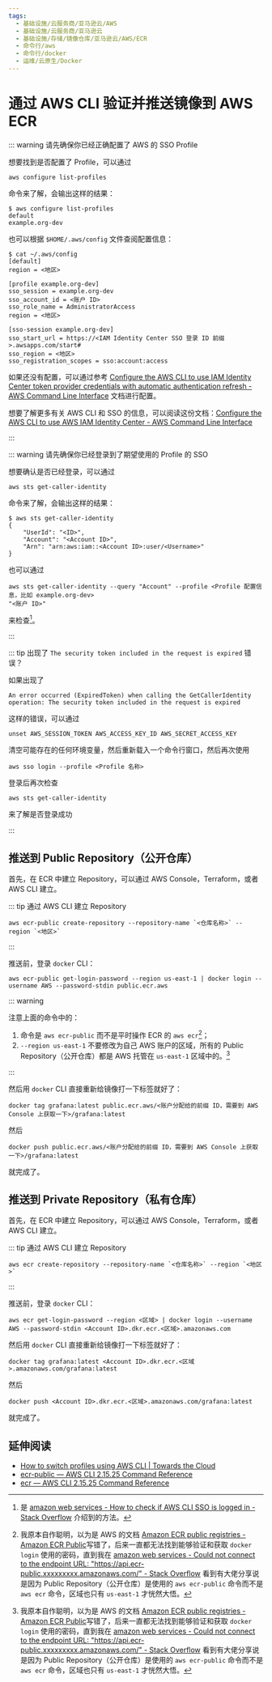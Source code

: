 ```yaml
---
tags:
  - 基础设施/云服务商/亚马逊云/AWS
  - 基础设施/云服务商/亚马逊云
  - 基础设施/存储/镜像仓库/亚马逊云/AWS/ECR
  - 命令行/aws
  - 命令行/docker
  - 运维/云原生/Docker
---
```

# 通过 AWS CLI 验证并推送镜像到 AWS ECR

::: warning 请先确保你已经正确配置了 AWS 的 SSO Profile

想要找到是否配置了 Profile，可以通过

```shell
aws configure list-profiles
```

命令来了解，会输出这样的结果：

```shell
$ aws configure list-profiles
default
example.org-dev
```

也可以根据 `$HOME/.aws/config` 文件查阅配置信息：

```shell
$ cat ~/.aws/config
[default]
region = <地区>

[profile example.org-dev]
sso_session = example.org-dev
sso_account_id = <账户 ID>
sso_role_name = AdministratorAccess
region = <地区>

[sso-session example.org-dev]
sso_start_url = https://<IAM Identity Center SSO 登录 ID 前缀>.awsapps.com/start#
sso_region = <地区>
sso_registration_scopes = sso:account:access
```

如果还没有配置，可以通过参考 [Configure the AWS CLI to use IAM Identity Center token provider credentials with automatic authentication refresh - AWS Command Line Interface](https://docs.aws.amazon.com/cli/latest/userguide/sso-configure-profile-token.html) 文档进行配置。

想要了解更多有关 AWS CLI 和 SSO 的信息，可以阅读这份文档：[Configure the AWS CLI to use AWS IAM Identity Center - AWS Command Line Interface](https://docs.aws.amazon.com/cli/latest/userguide/cli-configure-sso.html) 

:::

::: warning 请先确保你已经登录到了期望使用的 Profile 的 SSO

想要确认是否已经登录，可以通过

```shell
aws sts get-caller-identity
```

命令来了解，会输出这样的结果：

```shell
$ aws sts get-caller-identity
{
    "UserId": "<ID>",
    "Account": "<Account ID>",
    "Arn": "arn:aws:iam::<Account ID>:user/<Username>"
}
```

也可以通过

```shell
aws sts get-caller-identity --query "Account" --profile <Profile 配置信息，比如 example.org-dev>
"<账户 ID>"
```

来检查[^1]。

:::

::: tip 出现了 `The security token included in the request is expired` 错误？

如果出现了

```
An error occurred (ExpiredToken) when calling the GetCallerIdentity operation: The security token included in the request is expired
```

这样的错误，可以通过

```shell
unset AWS_SESSION_TOKEN AWS_ACCESS_KEY_ID AWS_SECRET_ACCESS_KEY
```

清空可能存在的任何环境变量，然后重新载入一个命令行窗口，然后再次使用

```shell
aws sso login --profile <Profile 名称>
```

登录后再次检查 

```shell
aws sts get-caller-identity
```

来了解是否登录成功

:::

## 推送到 Public Repository（公开仓库）

首先，在 ECR 中建立 Repository，可以通过 AWS Console，Terraform，或者 AWS CLI 建立。

::: tip 通过 AWS CLI 建立 Repository

```shell
aws ecr-public create-repository --repository-name `<仓库名称>` --region `<地区>`
```

:::

推送前，登录 `docker` CLI：

```shell
aws ecr-public get-login-password --region us-east-1 | docker login --username AWS --password-stdin public.ecr.aws
```

::: warning

注意上面的命令中的：

1. 命令是 `aws ecr-public` 而不是平时操作 ECR 的 `aws ecr`[^2]；
2. `--region us-east-1` 不要修改为自己 AWS 账户的区域，所有的 Public Repository（公开仓库）都是 AWS 托管在 `us-east-1` 区域中的。[^2]

:::

然后用 `docker` CLI 直接重新给镜像打一下标签就好了：

```shell
docker tag grafana:latest public.ecr.aws/<账户分配给的前缀 ID，需要到 AWS Console 上获取一下>/grafana:latest
```

然后

```shell
docker push public.ecr.aws/<账户分配给的前缀 ID，需要到 AWS Console 上获取一下>/grafana:latest
```

就完成了。

## 推送到 Private Repository（私有仓库）

首先，在 ECR 中建立 Repository，可以通过 AWS Console，Terraform，或者 AWS CLI 建立。

::: tip 通过 AWS CLI 建立 Repository

```shell
aws ecr create-repository --repository-name `<仓库名称>` --region `<地区>`
```

:::

推送前，登录 `docker` CLI：

```
aws ecr get-login-password --region <区域> | docker login --username AWS --password-stdin <Account ID>.dkr.ecr.<区域>.amazonaws.com
```

然后用 `docker` CLI 直接重新给镜像打一下标签就好了：

```shell
docker tag grafana:latest <Account ID>.dkr.ecr.<区域>.amazonaws.com/grafana:latest
```

然后

```shell
docker push <Account ID>.dkr.ecr.<区域>.amazonaws.com/grafana:latest
```

就完成了。
## 延伸阅读

- [How to switch profiles using AWS CLI | Towards the Cloud](https://towardsthecloud.com/aws-cli-switch-profiles)
- [ecr-public — AWS CLI 2.15.25 Command Reference](https://awscli.amazonaws.com/v2/documentation/api/latest/reference/ecr-public/index.html?highlight=ecr%20public)
- [ecr — AWS CLI 2.15.25 Command Reference](https://awscli.amazonaws.com/v2/documentation/api/latest/reference/ecr/index.html?highlight=ecr)

[^1]: 是 [amazon web services - How to check if AWS CLI SSO is logged in - Stack Overflow](https://stackoverflow.com/questions/73029532/how-to-check-if-aws-cli-sso-is-logged-in) 介绍到的方法。
[^2]: 我原本自作聪明，以为是 AWS 的文档 [Amazon ECR public registries - Amazon ECR Public](https://docs.aws.amazon.com/AmazonECR/latest/public/public-registries.html#public-registry-auth)写错了，后来一直都无法找到能够验证和获取 `docker login` 使用的密码，直到我在 [amazon web services - Could not connect to the endpoint URL: "https://api.ecr-public.xxxxxxxxx.amazonaws.com/" - Stack Overflow](https://stackoverflow.com/questions/69274998/could-not-connect-to-the-endpoint-url-https-api-ecr-public-xxxxxxxxx-amazona) 看到有大佬分享说是因为 Public Repository（公开仓库）是使用的 `aws ecr-public` 命令而不是 `aws ecr` 命令，区域也只有 `us-east-1` 才恍然大悟。